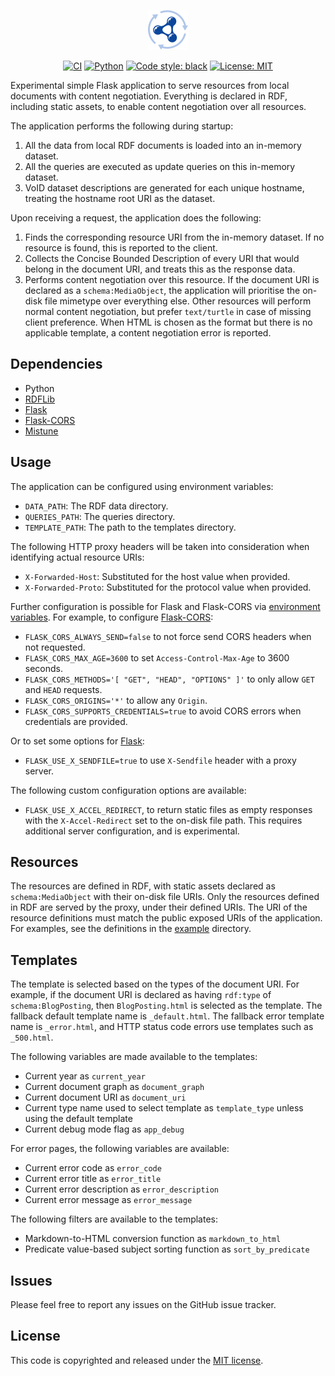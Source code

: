 <p align="center">
  <img alt="logo" src="./.github/assets/logo.svg" width="64">
</p>

<p align="center">
  <a href="https://github.com/surilindur/rdfdp/actions/workflows/ci.yml"><img alt="CI" src=https://github.com/surilindur/rdfdp/actions/workflows/ci.yml/badge.svg?branch=main"></a>
  <a href="https://www.python.org/"><img alt="Python" src="https://img.shields.io/badge/%3C%2F%3E-Python-%233776ab.svg"></a>
  <a href="https://github.com/psf/black"><img alt="Code style: black" src="https://img.shields.io/badge/Code%20Style-black-000000.svg"></a>
  <a href="https://opensource.org/licenses/MIT"><img alt="License: MIT" src="https://img.shields.io/badge/License-MIT-%23750014.svg"></a>
</p>

Experimental simple Flask application to serve resources from local documents with content negotiation.
Everything is declared in RDF, including static assets, to enable content negotiation over all resources.

The application performs the following during startup:

1. All the data from local RDF documents is loaded into an in-memory dataset.
2. All the queries are executed as update queries on this in-memory dataset.
3. VoID dataset descriptions are generated for each unique hostname, treating the hostname root URI as the dataset.

Upon receiving a request, the application does the following:

1. Finds the corresponding resource URI from the in-memory dataset. If no resource is found, this is reported to the client.
2. Collects the Concise Bounded Description of every URI that would belong in the document URI, and treats this as the response data.
3. Performs content negotiation over this resource.
   If the document URI is declared as a `schema:MediaObject`, the application will prioritise the on-disk file mimetype over everything else.
   Other resources will perform normal content negotiation, but prefer `text/turtle` in case of missing client preference.
   When HTML is chosen as the format but there is no applicable template, a content negotiation error is reported.

## Dependencies

* Python
* [RDFLib](https://github.com/RDFLib/rdflib)
* [Flask](https://github.com/pallets/flask)
* [Flask-CORS](https://github.com/corydolphin/flask-cors)
* [Mistune](https://github.com/lepture/mistune)

## Usage

The application can be configured using environment variables:

* `DATA_PATH`: The RDF data directory.
* `QUERIES_PATH`: The queries directory.
* `TEMPLATE_PATH`: The path to the templates directory.

The following HTTP proxy headers will be taken into consideration when identifying actual resource URIs:

* `X-Forwarded-Host`: Substituted for the host value when provided.
* `X-Forwarded-Proto`: Substituted for the protocol value when provided.

Further configuration is possible for Flask and Flask-CORS via [environment variables](https://flask.palletsprojects.com/en/stable/api/#flask.Config.from_prefixed_env).
For example, to configure [Flask-CORS](https://flask-cors.readthedocs.io/en/latest/configuration.html):

* `FLASK_CORS_ALWAYS_SEND=false` to not force send CORS headers when not requested.
* `FLASK_CORS_MAX_AGE=3600` to set `Access-Control-Max-Age` to 3600 seconds.
* `FLASK_CORS_METHODS='[ "GET", "HEAD", "OPTIONS" ]'` to only allow `GET` and `HEAD` requests.
* `FLASK_CORS_ORIGINS='*'` to allow any `Origin`.
* `FLASK_CORS_SUPPORTS_CREDENTIALS=true` to avoid CORS errors when credentials are provided.

Or to set some options for [Flask](https://flask.palletsprojects.com/en/stable/config/):

* `FLASK_USE_X_SENDFILE=true` to use `X-Sendfile` header with a proxy server.

The following custom configuration options are available:

* `FLASK_USE_X_ACCEL_REDIRECT`, to return static files as empty responses with the `X-Accel-Redirect` set to the on-disk file path. This requires additional server configuration, and is experimental.

## Resources

The resources are defined in RDF, with static assets declared as `schema:MediaObject` with their on-disk file URIs.
Only the resources defined in RDF are served by the proxy, under their defined URIs.
The URI of the resource definitions must match the public exposed URIs of the application.
For examples, see the definitions in the [example](./example/) directory.

## Templates

The template is selected based on the types of the document URI.
For example, if the document URI is declared as having `rdf:type` of `schema:BlogPosting`, then `BlogPosting.html` is selected as the template.
The fallback default template name is `_default.html`.
The fallback error template name is `_error.html`, and HTTP status code errors use templates such as `_500.html`.

The following variables are made available to the templates:

* Current year as `current_year`
* Current document graph as `document_graph`
* Current document URI as `document_uri`
* Current type name used to select template as `template_type` unless using the default template
* Current debug mode flag as `app_debug`

For error pages, the following variables are available:

* Current error code as `error_code`
* Current error title as `error_title`
* Current error description as `error_description`
* Current error message as `error_message`

The following filters are available to the templates:

* Markdown-to-HTML conversion function as `markdown_to_html`
* Predicate value-based subject sorting function as `sort_by_predicate`

## Issues

Please feel free to report any issues on the GitHub issue tracker.

## License

This code is copyrighted and released under the [MIT license](http://opensource.org/licenses/MIT).
